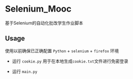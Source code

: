 # Selenium_Mooc

基于Selenium的自动化批改学生作业脚本



## Usage

使用以前确保已正确配置 `Python` + `selenium` + `firefox` 环境

- 运行 `cookie.py` 用于在本地生成`cookie.txt`文件进行免密登录

- 运行 `main.py` 

